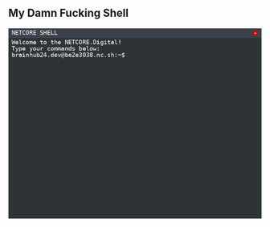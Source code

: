 ## My Damn Fucking Shell

![Alt text](/test_canvas.png?raw=true "Testing my Damn Fucking Shell generation")

